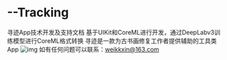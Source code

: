 # --Tracking
寻迹App技术开发及支持文档
基于UIKit和CoreML进行开发，通过DeepLabv3训练模型进行CoreML格式转换
寻迹是一款为古书画修复工作者提供辅助的工具类App
![img](http://qiniu.liyucreate.com/InstractApp/Simulator%20Screen%20Shot%20-%20iPad%20Pro%20%2812.9-inch%29%20%285th%20generation%29%20-%202022-08-29%20at%2007.48.37.png)
如有任何问题可以联系：weikkxin@163.com
